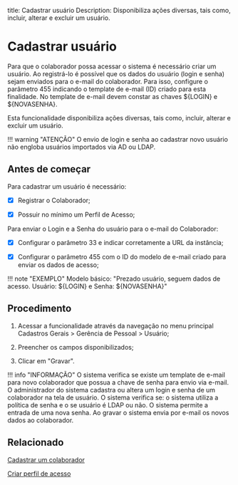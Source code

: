 title: Cadastrar usuário
Description: Disponibiliza ações diversas, tais como, incluir, alterar e excluir um usuário.

# Cadastrar usuário

Para que o colaborador possa acessar o sistema é necessário criar um usuário. Ao registrá-lo é possível que os dados do usuário (login e senha) sejam enviados para o e-mail do colaborador. Para isso, configure o parâmetro 455 indicando o template de e-mail (ID) criado para esta finalidade. No template de e-mail devem constar as chaves ${LOGIN} e ${NOVASENHA}.

Esta funcionalidade disponibiliza ações diversas, tais como, incluir, alterar e
excluir um usuário.

!!! warning "ATENÇÃO"
    O envio de login e senha ao cadastrar novo usuário não engloba usuários importados via AD ou LDAP.

## Antes de começar

Para cadastrar um usuário é necessário:

- [X] Registrar o Colaborador;

- [X] Possuir no mínimo um Perfil de Acesso;

Para enviar o Login e a Senha do usuário para o e-mail do Colaborador:

- [X] Configurar o parâmetro 33 e indicar corretamente a URL da instância;

- [X] Configurar o parâmetro 455 com o ID do modelo de e-mail criado para enviar os dados de acesso;

!!! note "EXEMPLO"
    Modelo básico: "Prezado usuário, seguem dados de acesso. Usuário: ${LOGIN} e Senha: ${NOVASENHA}"

## Procedimento

1.  Acessar a funcionalidade através da navegação no menu principal Cadastros
    Gerais \> Gerência de Pessoal \> Usuário;

2.  Preencher os campos disponibilizados;

3.  Clicar em "Gravar".

!!! info "INFORMAÇÃO"
    O sistema verifica se existe um template de e-mail para novo colaborador que possua a chave de senha para envio via e-mail. O administrador do sistema cadastra ou altera um login e senha de um colaborador na tela de usuário. O sistema verifica se: o sistema utiliza a política de senha e o se usuário é LDAP ou não. O sistema permite a entrada de uma nova senha. Ao gravar o sistema envia por e-mail os novos dados ao colaborador.

## Relacionado

[Cadastrar um colaborador](/pt-br/citsmart-platform-9/initial-settings/access-settings/user/register-employee.html)

[Criar perfil de acesso](/pt-br/citsmart-platform-9/initial-settings/access-settings/profile/create-profile-access.html)

<!-- !!! tip "About"

    <b>Product/Version:</b> CITSmart | 9.00 &nbsp;&nbsp;
    <b>Updated:</b>01/18/2019 – Anna Martins

